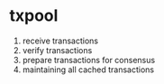 # txpool

1. receive transactions
2. verify transactions
3. prepare transactions for consensus
4. maintaining all cached transactions
